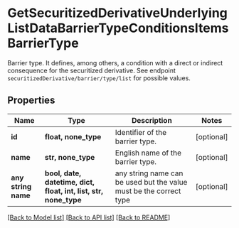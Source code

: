 # GetSecuritizedDerivativeUnderlyingListDataBarrierTypeConditionsItemsBarrierType

Barrier type. It defines, among others, a condition with a direct or indirect consequence for the securitized derivative. See endpoint `securitizedDerivative/barrier/type/list` for possible values.

## Properties
Name | Type | Description | Notes
------------ | ------------- | ------------- | -------------
**id** | **float, none_type** | Identifier of the barrier type. | [optional] 
**name** | **str, none_type** | English name of the barrier type. | [optional] 
**any string name** | **bool, date, datetime, dict, float, int, list, str, none_type** | any string name can be used but the value must be the correct type | [optional]

[[Back to Model list]](../README.md#documentation-for-models) [[Back to API list]](../README.md#documentation-for-api-endpoints) [[Back to README]](../README.md)


